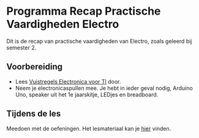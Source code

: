 # Programma Recap Practische Vaardigheden Electro
Dit is de recap van practische vaardigheden van Electro, zoals geleerd bij semester 2.

## Voorbereiding
- Lees [Vuistregels Electronica voor TI](../../onderwijsmateriaal/readers/vuistregels-electronica-voor-TI.pdf) door.
- Neem je electronicaspullen mee. Je hebt in ieder geval nodig, Arduino Uno, speaker uit het 1e jaarskitje, LEDjes en breadboard.

## Tijdens de les
Meedoen met de oefeningen. Het lesmateriaal kan je [hier](../../hardware-interfacing/programmer/README.md) vinden.